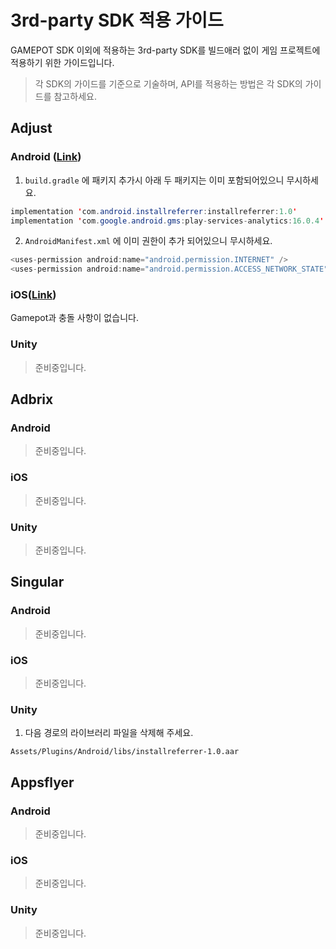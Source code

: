 # 3rd-party SDK 적용 가이드

GAMEPOT SDK 이외에 적용하는 3rd-party SDK를 빌드애러 없이 게임 프로젝트에 적용하기 위한 가이드입니다.

> 각 SDK의 가이드를 기준으로 기술하며, API를 적용하는 방법은 각 SDK의 가이드를 참고하세요.

## Adjust

### Android ([Link](https://github.com/adjust/android_sdk/blob/master/doc/korean/README.md#qs-getting-started))

1. `build.gradle` 에 패키지 추가시 아래 두 패키지는 이미 포함되어있으니 무시하세요.

```java
implementation 'com.android.installreferrer:installreferrer:1.0'
implementation 'com.google.android.gms:play-services-analytics:16.0.4'
```

2. `AndroidManifest.xml` 에 이미 권한이 추가 되어있으니 무시하세요.

```java
<uses-permission android:name="android.permission.INTERNET" />
<uses-permission android:name="android.permission.ACCESS_NETWORK_STATE" />
```

### iOS([Link](https://github.com/adjust/ios_sdk/blob/master/README.md))

Gamepot과 충돌 사항이 없습니다.

### Unity

> 준비중입니다.

## Adbrix

### Android

> 준비중입니다.

### iOS

> 준비중입니다.

### Unity

> 준비중입니다.

## Singular

### Android

> 준비중입니다.

### iOS

> 준비중입니다.

### Unity

1. 다음 경로의 라이브러리 파일을 삭제해 주세요.

`Assets/Plugins/Android/libs/installreferrer-1.0.aar`

## Appsflyer

### Android

> 준비중입니다.

### iOS

> 준비중입니다.

### Unity

> 준비중입니다.


